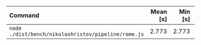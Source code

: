 | Command | Mean [s] | Min [s] | Max [s] | Relative |
|:---|---:|---:|---:|---:|
| `node ./dist/bench/nikolaxhristov/pipeline/rome.js` | 2.773 | 2.773 | 2.773 | 1.00 |
